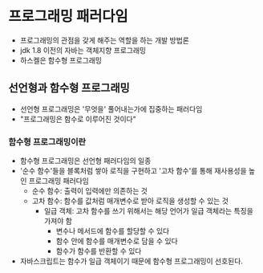 # 프로그래밍 패러다임

- 프로그래밍의 관점을 갖게 해주는 역할을 하는 개발 방법론
- jdk 1.8 이전의 자바는 객체지향 프로그래밍
- 하스켈은 함수형 프로그래밍

## 선언형과 함수형 프로그래밍
- 선언형 프로그래밍은 '무엇을' 풀어내는가에 집중하는 패러다임
- "프로그래밍은 함수로 이루어진 것이다"


### 함수형 프로그래밍이란
- 함수형 프로그래밍은 선언형 패러다임의 일종
- '순수 함수'들을 블록처럼 쌓아 로직을 구현하고 '고차 함수'를 통해 
재사용성을 높인 프로그래밍 패러다임
   - 순수 함수: 출력이 입력에만 의존하는 것
   - 고차 함수: 함수를 값처럼 매개변수로 받아 로직을 생성할 수 있는 것
     - 일급 객체: 고차 함수를 쓰기 위해서는 해당 언어가 일급 객체라는 특징을 가져야 함
        - 변수나 메서드에 함수를 할당할 수 있다
        - 함수 안에 함수를 매개변수로 담을 수 있다
        - 함수가 함수를 반환할 수 있다
- 자바스크립트는 함수가 일급 객체이기 때문에 함수형 프로그래밍이 선호된다.

